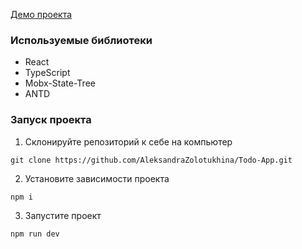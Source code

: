 [Демо проекта](https://aleksandrazolotukhina.github.io/Todo-App/)
### Используемые библиотеки
- React
- TypeScript
- Mobx-State-Tree
- ANTD

### Запуск проекта
1. Склонируйте репозиторий к себе на компьютер
```
git clone https://github.com/AleksandraZolotukhina/Todo-App.git
```

2. Установите зависимости проекта
```
npm i
```

3. Запустите проект
```
npm run dev
```
